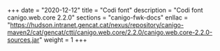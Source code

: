 +++
date        = "2020-12-12"
title       = "Codi font"
description = "Codi font canigo.web.core 2.2.0"
sections    = "canigo-fwk-docs"
enllac		= "https://hudson.intranet.gencat.cat/nexus/repository/canigo-maven2/cat/gencat/ctti/canigo.web.core/2.2.0/canigo.web.core-2.2.0-sources.jar"
weight		= 1
+++
